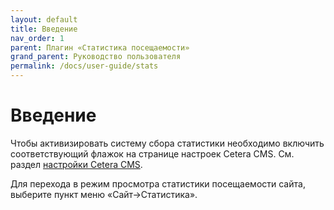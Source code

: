 ```yaml
---
layout: default
title: Введение
nav_order: 1
parent: Плагин «Статистика посещаемости»
grand_parent: Руководство пользователя
permalink: /docs/user-guide/stats
---
```


# Введение

Чтобы активизировать систему сбора статистики необходимо включить соответствующий флажок на странице настроек Cetera CMS. См. раздел [настройки Cetera CMS]({{site.baseurl}}/docs/user-guide/stats/visit.html).

Для перехода в режим просмотра статистики посещаемости сайта, выберите пункт меню «Сайт->Статистика».